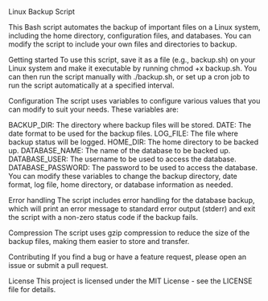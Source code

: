 Linux Backup Script

This Bash script automates the backup of important files on a Linux system, including the home directory, configuration files, and databases. You can modify the script to include your own files and directories to backup.

Getting started
To use this script, save it as a file (e.g., backup.sh) on your Linux system and make it executable by running chmod +x backup.sh. You can then run the script manually with ./backup.sh, or set up a cron job to run the script automatically at a specified interval.

Configuration
The script uses variables to configure various values that you can modify to suit your needs. These variables are:

BACKUP_DIR: The directory where backup files will be stored.
DATE: The date format to be used for the backup files.
LOG_FILE: The file where backup status will be logged.
HOME_DIR: The home directory to be backed up.
DATABASE_NAME: The name of the database to be backed up.
DATABASE_USER: The username to be used to access the database.
DATABASE_PASSWORD: The password to be used to access the database.
You can modify these variables to change the backup directory, date format, log file, home directory, or database information as needed.

Error handling
The script includes error handling for the database backup, which will print an error message to standard error output (stderr) and exit the script with a non-zero status code if the backup fails.

Compression
The script uses gzip compression to reduce the size of the backup files, making them easier to store and transfer.

Contributing
If you find a bug or have a feature request, please open an issue or submit a pull request.

License
This project is licensed under the MIT License - see the LICENSE file for details.
